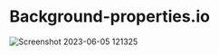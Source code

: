 # Background-properties.io
![Screenshot 2023-06-05 121325](https://github.com/riteshk0312/Background-properties.io/assets/117889778/bc54f92f-f9dc-4f87-a042-a674a6dba540)
